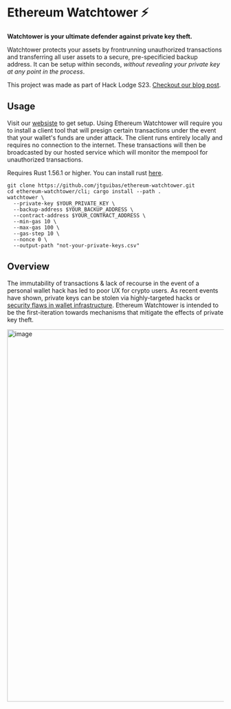 # Ethereum Watchtower ⚡

**Watchtower is your ultimate defender against private key theft.** 

Watchtower protects your assets by frontrunning unauthorized transactions and transferring all user assets to a secure, pre-specificied backup address. It can be setup within seconds, *without revealing your private key at any point in the process*.

This project was made as part of Hack Lodge S23. [Checkout our blog post](https://watchtower.xyz).

## Usage
Visit our [websiste](watchtower.xyz) to get setup. Using Ethereum Watchtower will require you to install a client tool that will presign certain transactions under the event that your wallet's funds are under attack. The client runs entirely locally and requires no connection to the internet. These transactions will then be broadcasted by our hosted service which will monitor the mempool for unauthorized transactions.

Requires Rust 1.56.1 or higher. You can install rust [here](https://www.rust-lang.org/tools/install).
```
git clone https://github.com/jtguibas/ethereum-watchtower.git
cd ethereum-watchtower/cli; cargo install --path .
watchtower \
  --private-key $YOUR_PRIVATE_KEY \
  --backup-address $YOUR_BACKUP_ADDRESS \
  --contract-address $YOUR_CONTRACT_ADDRESS \
  --min-gas 10 \
  --max-gas 100 \
  --gas-step 10 \
  --nonce 0 \
  --output-path "not-your-private-keys.csv"
```

## Overview
The immutability of transactions & lack of recourse in the event of a personal wallet hack has led to poor UX for crypto users. As recent events have shown, private keys can be stolen via highly-targeted hacks or [security flaws in wallet infrastructure](https://decrypt.co/106680/solana-hack-blamed-slope-mobile-wallet-exploit). Ethereum Watchtower is intended to be the first-iteration towards mechanisms that mitigate the effects of private key theft.

<img width="867" alt="image" src="https://user-images.githubusercontent.com/97858468/185810062-228b9d12-a362-47b8-85ba-68021f7be222.png">
